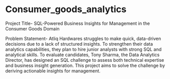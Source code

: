 # Consumer_goods_analytics
Project Title- SQL-Powered Business Insights for Management in the Consumer Goods Domain

Problem Statement- Atliq Hardwares struggles to make quick, data-driven decisions due to a lack of structured insights. To strengthen their data analytics capabilities, they plan to hire junior analysts with strong SQL and analytical skills. To evaluate candidates, Tony Sharma, the Data Analytics Director, has designed an SQL challenge to assess both technical expertise and business insight generation. This project aims to solve the challenge by deriving actionable insights for management.
